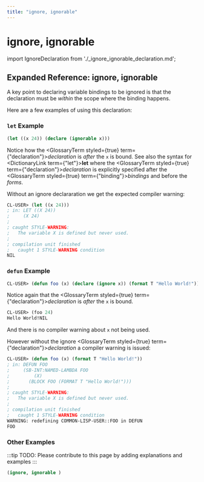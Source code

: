 ```yaml
---
title: "ignore, ignorable"
---
```


# ignore, ignorable

import IgnoreDeclaration from './_ignore_ignorable_declaration.md';

<IgnoreDeclaration />

## Expanded Reference: ignore, ignorable

A key point to declaring variable bindings to be ignored is that the declaration must be *within* the scope where the binding happens.

Here are a few examples of using this declaration:

### `let` Example

```lisp
(let ((x 24)) (declare (ignorable x)))
```

Notice how the <GlossaryTerm styled={true} term={"declaration"}><i>declaration</i></GlossaryTerm> is *after* the `x` is bound. See also the syntax for <DictionaryLink term={"let"}><b>let</b></DictionaryLink> where the <GlossaryTerm styled={true} term={"declaration"}><i>declaration</i></GlossaryTerm> is explicitly specified after the <GlossaryTerm styled={true} term={"binding"}><i>bindings</i></GlossaryTerm> and before the *forms*.

Without an ignore declararation we get the expected compiler warning:

```lisp
CL-USER> (let ((x 24)))
; in: LET ((X 24))
;     (X 24)
; 
; caught STYLE-WARNING:
;   The variable X is defined but never used.
; 
; compilation unit finished
;   caught 1 STYLE-WARNING condition
NIL
```

### `defun` Example

```lisp
CL-USER> (defun foo (x) (declare (ignore x)) (format T "Hello World!"))
```

Notice again that the <GlossaryTerm styled={true} term={"declaration"}><i>declaration</i></GlossaryTerm> is *after* the `x` is bound.

```lisp
CL-USER> (foo 24)
Hello World!NIL
```

And there is no compiler warning about `x` not being used.

However without the ignore <GlossaryTerm styled={true} term={"declaration"}><i>declaration</i></GlossaryTerm> a compiler warning is issued:

```lisp
CL-USER> (defun foo (x) (format T "Hello World!"))
; in: DEFUN FOO
;     (SB-INT:NAMED-LAMBDA FOO
;         (X)
;       (BLOCK FOO (FORMAT T "Hello World!")))
; 
; caught STYLE-WARNING:
;   The variable X is defined but never used.
; 
; compilation unit finished
;   caught 1 STYLE-WARNING condition
WARNING: redefining COMMON-LISP-USER::FOO in DEFUN
FOO
```

### Other Examples

:::tip
TODO: Please contribute to this page by adding explanations and examples
:::

```lisp
(ignore, ignorable )

```
